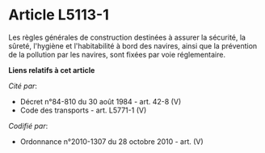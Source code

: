 # Article L5113-1

Les règles générales de construction destinées à assurer la sécurité, la sûreté, l'hygiène et l'habitabilité à bord des
navires, ainsi que la prévention de la pollution par les navires, sont fixées par voie réglementaire.

**Liens relatifs à cet article**

_Cité par_:

  - Décret n°84-810 du 30 août 1984 - art. 42-8 (V)
  - Code des transports - art. L5771-1 (V)

_Codifié par_:

  - Ordonnance n°2010-1307 du 28 octobre 2010 - art. (V)
